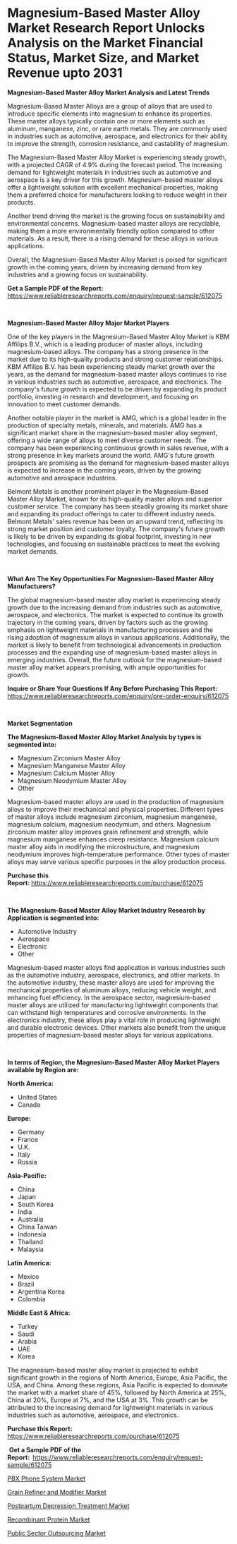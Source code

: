 <p><h1>Magnesium-Based Master Alloy Market Research Report Unlocks Analysis on the Market Financial Status, Market Size, and Market Revenue upto 2031</h1></p><p><strong>Magnesium-Based Master Alloy Market Analysis and Latest Trends</strong></p>
<p><p>Magnesium-Based Master Alloys are a group of alloys that are used to introduce specific elements into magnesium to enhance its properties. These master alloys typically contain one or more elements such as aluminum, manganese, zinc, or rare earth metals. They are commonly used in industries such as automotive, aerospace, and electronics for their ability to improve the strength, corrosion resistance, and castability of magnesium.</p><p>The Magnesium-Based Master Alloy Market is experiencing steady growth, with a projected CAGR of 4.9% during the forecast period. The increasing demand for lightweight materials in industries such as automotive and aerospace is a key driver for this growth. Magnesium-based master alloys offer a lightweight solution with excellent mechanical properties, making them a preferred choice for manufacturers looking to reduce weight in their products.</p><p>Another trend driving the market is the growing focus on sustainability and environmental concerns. Magnesium-based master alloys are recyclable, making them a more environmentally friendly option compared to other materials. As a result, there is a rising demand for these alloys in various applications.</p><p>Overall, the Magnesium-Based Master Alloy Market is poised for significant growth in the coming years, driven by increasing demand from key industries and a growing focus on sustainability.</p></p>
<p><strong>Get a Sample PDF of the Report:&nbsp;</strong> <a href="https://www.reliableresearchreports.com/enquiry/request-sample/612075">https://www.reliableresearchreports.com/enquiry/request-sample/612075</a></p>
<p>&nbsp;</p>
<p><strong>Magnesium-Based Master Alloy Major Market Players</strong></p>
<p><p>One of the key players in the Magnesium-Based Master Alloy Market is KBM Affilips B.V., which is a leading producer of master alloys, including magnesium-based alloys. The company has a strong presence in the market due to its high-quality products and strong customer relationships. KBM Affilips B.V. has been experiencing steady market growth over the years, as the demand for magnesium-based master alloys continues to rise in various industries such as automotive, aerospace, and electronics. The company's future growth is expected to be driven by expanding its product portfolio, investing in research and development, and focusing on innovation to meet customer demands.</p><p>Another notable player in the market is AMG, which is a global leader in the production of specialty metals, minerals, and materials. AMG has a significant market share in the magnesium-based master alloy segment, offering a wide range of alloys to meet diverse customer needs. The company has been experiencing continuous growth in sales revenue, with a strong presence in key markets around the world. AMG's future growth prospects are promising as the demand for magnesium-based master alloys is expected to increase in the coming years, driven by the growing automotive and aerospace industries.</p><p>Belmont Metals is another prominent player in the Magnesium-Based Master Alloy Market, known for its high-quality master alloys and superior customer service. The company has been steadily growing its market share and expanding its product offerings to cater to different industry needs. Belmont Metals' sales revenue has been on an upward trend, reflecting its strong market position and customer loyalty. The company's future growth is likely to be driven by expanding its global footprint, investing in new technologies, and focusing on sustainable practices to meet the evolving market demands.</p></p>
<p>&nbsp;</p>
<p><strong>What Are The Key Opportunities For Magnesium-Based Master Alloy Manufacturers?</strong></p>
<p><p>The global magnesium-based master alloy market is experiencing steady growth due to the increasing demand from industries such as automotive, aerospace, and electronics. The market is expected to continue its growth trajectory in the coming years, driven by factors such as the growing emphasis on lightweight materials in manufacturing processes and the rising adoption of magnesium alloys in various applications. Additionally, the market is likely to benefit from technological advancements in production processes and the expanding use of magnesium-based master alloys in emerging industries. Overall, the future outlook for the magnesium-based master alloy market appears promising, with ample opportunities for growth.</p></p>
<p><strong>Inquire or Share Your Questions If Any Before Purchasing This Report:</strong> <a href="https://www.reliableresearchreports.com/enquiry/pre-order-enquiry/612075">https://www.reliableresearchreports.com/enquiry/pre-order-enquiry/612075</a></p>
<p>&nbsp;</p>
<p><strong>Market Segmentation</strong></p>
<p><strong>The Magnesium-Based Master Alloy Market Analysis by types is segmented into:</strong></p>
<p><ul><li>Magnesium Zirconium Master Alloy</li><li>Magnesium Manganese Master Alloy</li><li>Magnesium Calcium Master Alloy</li><li>Magnesium Neodymium Master Alloy</li><li>Other</li></ul></p>
<p><p>Magnesium-based master alloys are used in the production of magnesium alloys to improve their mechanical and physical properties. Different types of master alloys include magnesium zirconium, magnesium manganese, magnesium calcium, magnesium neodymium, and others. Magnesium zirconium master alloy improves grain refinement and strength, while magnesium manganese enhances creep resistance. Magnesium calcium master alloy aids in modifying the microstructure, and magnesium neodymium improves high-temperature performance. Other types of master alloys may serve various specific purposes in the alloy production process.</p></p>
<p><strong>Purchase this Report:&nbsp;</strong><a href="https://www.reliableresearchreports.com/purchase/612075">https://www.reliableresearchreports.com/purchase/612075</a></p>
<p>&nbsp;</p>
<p><strong>The Magnesium-Based Master Alloy Market Industry Research by Application is segmented into:</strong></p>
<p><ul><li>Automotive Industry</li><li>Aerospace</li><li>Electronic</li><li>Other</li></ul></p>
<p><p>Magnesium-based master alloys find application in various industries such as the automotive industry, aerospace, electronics, and other markets. In the automotive industry, these master alloys are used for improving the mechanical properties of aluminum alloys, reducing vehicle weight, and enhancing fuel efficiency. In the aerospace sector, magnesium-based master alloys are utilized for manufacturing lightweight components that can withstand high temperatures and corrosive environments. In the electronics industry, these alloys play a vital role in producing lightweight and durable electronic devices. Other markets also benefit from the unique properties of magnesium-based master alloys for various applications.</p></p>
<p>&nbsp;</p>
<p><strong>In terms of Region, the Magnesium-Based Master Alloy Market Players available by Region are:</strong></p>
<p>
    <p> <strong> North America: </strong>
        <ul>
            <li>United States</li>
            <li>Canada</li>
        </ul>
        </p> 
    <p> <strong> Europe: </strong>
        <ul>
            <li>Germany</li>
            <li>France</li>
            <li>U.K.</li>
            <li>Italy</li>
            <li>Russia</li>
        </ul>
        </p> 
    <p> <strong> Asia-Pacific: </strong>
        <ul>
            <li>China</li>
            <li>Japan</li>
            <li>South Korea</li>
            <li>India</li>
            <li>Australia</li>
            <li>China Taiwan</li>
            <li>Indonesia</li>
            <li>Thailand</li>
            <li>Malaysia</li>
        </ul>
        </p> 
    <p> <strong> Latin America: </strong>
        <ul>
            <li>Mexico</li>
            <li>Brazil</li>
            <li>Argentina Korea</li>
            <li>Colombia</li>
        </ul>
        </p> 
    <p> <strong> Middle East & Africa: </strong>
        <ul>
            <li>Turkey</li>
            <li>Saudi</li>
            <li>Arabia</li>
            <li>UAE</li>
            <li>Korea</li>
        </ul>
    </p>
    </p>
<p><p>The magnesium-based master alloy market is projected to exhibit significant growth in the regions of North America, Europe, Asia Pacific, the USA, and China. Among these regions, Asia Pacific is expected to dominate the market with a market share of 45%, followed by North America at 25%, China at 20%, Europe at 7%, and the USA at 3%. This growth can be attributed to the increasing demand for lightweight materials in various industries such as automotive, aerospace, and electronics.</p></p>
<p><strong>Purchase this Report: </strong><a href="https://www.reliableresearchreports.com/purchase/612075">https://www.reliableresearchreports.com/purchase/612075</a></p>
<p>&nbsp;<strong>Get a Sample PDF of the Report:&nbsp;&nbsp;</strong><a href="https://www.reliableresearchreports.com/enquiry/request-sample/612075">https://www.reliableresearchreports.com/enquiry/request-sample/612075</a></p>
<p><strong></strong></p>
<p><p><a href="https://medium.com/@jordyhansen565/pbx-phone-system-market-insight-market-trends-growth-forecasted-from-2024-to-2031-39cd87485322">PBX Phone System Market</a></p><p><a href="https://github.com/ruddyyedelwadw/Market-Research-Report-List-1/blob/main/grain-refiner-and-modifier-market.md">Grain Refiner and Modifier Market</a></p><p><a href="https://medium.com/@jordyhansen565/postpartum-depression-treatment-market-comprehensive-assessment-by-type-application-and-29a78951e366">Postpartum Depression Treatment Market</a></p><p><a href="https://medium.com/@jordyhansen565/recombinant-protein-market-the-key-to-successful-business-strategy-forecast-till-2031-25ba8ac44729">Recombinant Protein Market</a></p><p><a href="https://medium.com/@jordyhansen565/public-sector-outsourcing-market-trends-forecast-and-competitive-analysis-to-2031-4856d6fde0cf">Public Sector Outsourcing Market</a></p></p>